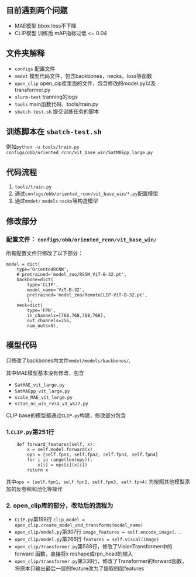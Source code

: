 ## 目前遇到两个问题
- MAE模型 bbox loss不下降
- CLIP模型 训练后 mAP指标过低  <= 0.04

## 文件夹解释
- `configs` 配置文件
- `mmdet` 模型代码文件，包含backbones，necks，loss等函数
- `open_clip` open_cip库里面的文件，包含修改的model.py以及transformer.py
- `slurm-test` tranning的logs
- `tools` main函数代码，tools/train.py
- `sbatch-test.sh` 提交训练任务的脚本

## 训练脚本在 `sbatch-test.sh`
例如```python -u tools/train.py configs/obb/oriented_rcnn/vit_base_win/SatMAEpp_large.py```

## 代码流程
1. `tools/train.py`
2. 通过`configs/obb/oriented_rcnn/vit_base_win/*.py`配置模型
3. 通过`mmdet/` `models` `necks`等构造模型

## 修改部分
### 配置文件： `configs/obb/oriented_rcnn/vit_base_win/`
所有配置文件只修改了以下部分：
```angular2html
model = dict(
    type='OrientedRCNN',
    # pretrained='model_zoo/RS5M_ViT-B-32.pt',
    backbone=dict(
        type='CLIP',
        model_name='ViT-B-32',
        pretrained='model_zoo/RemoteCLIP-ViT-B-32.pt',
        ),
    neck=dict(
        type='FPN',
        in_channels=[768,768,768,768],
        out_channels=256,
        num_outs=5),
```
## 模型代码

只修改了backbones内文件`mmdet/models/backbones/`,

其中MAE模型基本没有修改，包含
- `SatMAE_vit_large.py`
- `SatMAEpp_vit_large.py`
- `scale_MAE_vit_large.py`
- `vitae_nc_win_rvsa_v3_wsz7.py`

CLIP base的模型都通过`CLIP.py`构建，修改部分包含
### 1.`CLIP.py`第251行
```angular2html
    def forward_features(self, x):
        x = self.model.forward(x)
        ops = [self.fpn1, self.fpn2, self.fpn3, self.fpn4]
        for i in range(len(ops)):
            x[i] = ops[i](x[i])
        return x
```
其中`ops = [self.fpn1, self.fpn2, self.fpn3, self.fpn4]`
为按照其他模型添加的反卷积和池化等操作

### 2. open_clip库的部分，改动后的流程为

   - `CLIP.py`第198行 `clip_model = open_clip.create_model_and_transforms(model_name)`
   - `open_clip/model.py`第307行 `image_features = self.encode_image(...`
   - `open_clip/model.py`第266行 `features = self.visual(image)`
   - `open_clip/transformer.py`第588行，修改了VisionTransformer中的forward 函数，直接将x reshape成rpn_head的输入
   - `open_clip/transformer.py`第338行，修改了Transformer的forward函数，将原本只输出最后一层的feature改为了提取四层features

